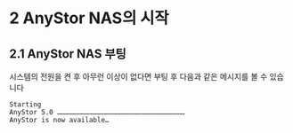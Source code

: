 # 2 AnyStor NAS의 시작

## 2.1 AnyStor NAS 부팅

시스템의 전원을 켠 후 아무런 이상이 없다면 부팅 후 다음과 같은 메시지를 볼 수 있습니다

```
Starting
AnyStor 5.0 ……………………………………………………………………………………
AnyStor is now available…
```